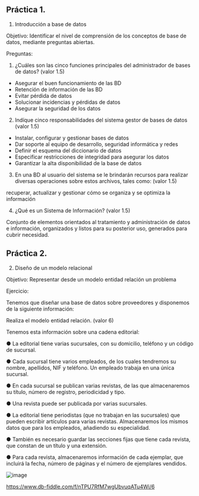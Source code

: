 ## Práctica 1.

1. Introducción a base de datos

Objetivo: Identificar el nivel de comprensión de los conceptos de base de datos,
mediante preguntas abiertas.
 
Preguntas:

1. ¿Cuáles son las cinco funciones principales del administrador de bases de datos?
(valor 1.5)

* Asegurar el buen funcionamiento de las BD
* Retención de información de las BD
* Evitar pérdida de datos
* Solucionar incidencias y pérdidas de datos
* Asegurar la seguridad de los datos

2. Indíque cinco responsabilidades del sistema gestor de bases de datos (valor 1.5)

* Instalar, configurar y gestionar bases de datos
* Dar soporte al equipo de desarrollo, seguridad informática y redes
* Definir el esquema del diccionario de datos
* Especificar restricciones de integridad para asegurar los datos
* Garantizar la alta disponibilidad de la base de datos

3. En una BD al usuario del sistema se le brindarán recursos para realizar diversas
operaciones sobre estos archivos, tales como: (valor 1.5)

recuperar, actualizar y gestionar cómo se organiza y se optimiza la información


4. ¿Qué es un Sistema de Información? (valor 1.5)


Conjunto de elementos orientados al tratamiento y administración de datos e información, organizados y listos para su posterior uso, generados para cubrir necesidad.

## Práctica 2.

2. Diseño de un modelo relacional

Objetivo: Representar desde un modelo entidad relación un problema


Ejercicio:

Tenemos que diseñar una base de datos sobre proveedores y disponemos de la siguiente
información:

Realiza el modelo entidad relación. (valor 6)

Tenemos esta información sobre una cadena editorial:

● La editorial tiene varias sucursales, con su domicilio, teléfono y un código de
sucursal.

● Cada sucursal tiene varios empleados, de los cuales tendremos su nombre,
apellidos, NIF y teléfono. Un empleado trabaja en una única sucursal.

● En cada sucursal se publican varias revistas, de las que almacenaremos su título,
número de registro, periodicidad y tipo.

● Una revista puede ser publicada por varias sucursales.

● La editorial tiene periodistas (que no trabajan en las sucursales) que pueden
escribir artículos para varias revistas. Almacenaremos los mismos datos que para
los empleados, añadiendo su especialidad.

● También es necesario guardar las secciones fijas que tiene cada revista, que
constan de un título y una extensión.

● Para cada revista, almacenaremos información de cada ejemplar, que incluirá la
fecha, número de páginas y el número de ejemplares vendidos.



![image](https://user-images.githubusercontent.com/103066682/171065986-65cd049b-540e-4885-a0d9-92f158070ec0.png)








https://www.db-fiddle.com/f/nTPU7RfM7wgUbvuqATu4Wi/6
